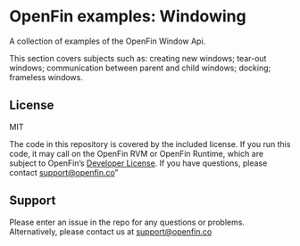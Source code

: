 # OpenFin examples: Windowing
A collection of examples of the OpenFin Window Api.

This section covers subjects such as: creating new windows; tear-out windows; communication between parent and child windows; docking; frameless windows. 

## License
MIT

The code in this repository is covered by the included license.  If you run this code, it may call on the OpenFin RVM or OpenFin Runtime, which are subject to OpenFin’s [Developer License](https://openfin.co/developer-agreement/). If you have questions, please contact support@openfin.co”

## Support
Please enter an issue in the repo for any questions or problems. Alternatively, please contact us at support@openfin.co 
